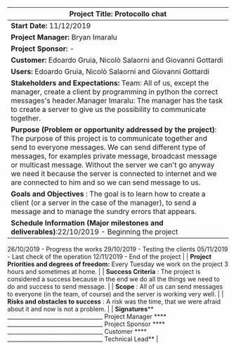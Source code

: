 | **Project Title:** Protocollo chat |
| --- |
| **Start Date:** 11/12/2019 | **End Date:** 28/12/2019 |
| **Project Manager:** Bryan Imaralu |
| **Project Sponsor:** - |
| **Customer:** Edoardo Gruia, Nicolò Salaorni and Giovanni Gottardi |
| **Users:** Edoardo Gruia, Nicolò Salaorni and Giovanni Gottardi |
| **Stakeholders and Expectations:** Team: All of us, except the manager, create a client by programming in python the correct messages&#39;s header.Manager Imaralu: The manager has the task to create a server to give us the possibility to             communicate together. |
| **Purpose (Problem or opportunity addressed by the project)**: The purpose of this project is to communicate together and send to everyone messages. We can send different type of messages, for examples private message, broadcast message or multicast message. Without the server we can&#39;t go anyway we need it because the server is connected to internet and we are connected to him and so we can send message to us. |
| **Goals and Objectives** : The goal is to learn how to create a client (or a server in the case of the manager), to send a message and to manage the sundry errors that appears. |
| **Schedule Information (Major milestones and deliverables)**:22/10/2019 - Beginning the project
26/10/2019 - Progress the works
29/10/2019 - Testing the clients
05/11/2019 - Last check of the operation
12/11/2019 - End of the project |
| **Project Priorities and degrees of freedom:** Every Tuesday we work on the project 3 hours and sometimes at home. |
| **Success Criteria** : The project is considered a success because in the end we do all the things we need to do and success to send message. |
| **Scope** : All of us can send messages to everyone (in the team, of course) and the server is working very well. |
| **Risks and obstacles to success** :  A risk was the time, that we were afraid about it and now is not a problem. |
| **Signatures**** \_\_\_\_\_\_\_\_\_\_\_\_\_\_\_\_\_\_\_\_\_\_\_\_\_\_\_\_\_\_\_\_\_\_
Project Manager **** \_\_\_\_\_\_\_\_\_\_\_\_\_\_\_\_\_\_\_\_\_\_\_\_\_\_\_\_\_\_\_\_\_\_
Project Sponsor **** \_\_\_\_\_\_\_\_\_\_\_\_\_\_\_\_\_\_\_\_\_\_\_\_\_\_\_\_\_\_\_\_\_\_
Customer **** \_\_\_\_\_\_\_\_\_\_\_\_\_\_\_\_\_\_\_\_\_\_\_\_\_\_\_\_\_\_\_\_\_\_
Technical Lead** |